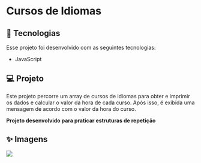 # Cursos de Idiomas

## :rocket: Tecnologias
Esse projeto foi desenvolvido com as seguintes tecnologias:
* JavaScript

## :computer: Projeto
Este projeto percorre um array de cursos de idiomas para obter e imprimir os dados e calcular o valor da hora de cada curso. Após isso, é exibida uma mensagem de acordo com o valor da hora do curso.

**Projeto desenvolvido para praticar estruturas de repetição**

## :sparkles: Imagens
<img src="https://i.pinimg.com/originals/10/fe/ff/10feffcbb215ef3ea3375bf8bb8edaf9.png">
